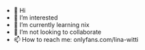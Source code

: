 - 👋 Hi
- 👀 I’m interested 
- 🌱 I’m currently learning nix
- 💞️ I’m not looking to collaborate 
- 📫 How to reach me: onlyfans.com/lina-witti
